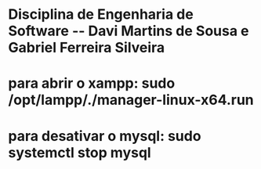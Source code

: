 # Disciplina de Engenharia de Software -- Davi Martins de Sousa e Gabriel Ferreira Silveira
# para abrir o xampp: sudo /opt/lampp/./manager-linux-x64.run
# para desativar o mysql: sudo systemctl stop mysql
